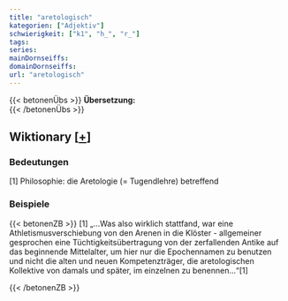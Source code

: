 ```yaml
---
title: "aretologisch"
kategorien: ["Adjektiv"]
schwierigkeit: ["k1", "h_", "r_"]
tags:
series:
mainDornseiffs:
domainDornseiffs:
url: "aretologisch"
---
```


{{< betonenÜbs >}}
**Übersetzung:**  
{{< /betonenÜbs >}}

## Wiktionary [[+](https://de.wiktionary.org/wiki/aretologisch)]

### Bedeutungen
[1] Philosophie: die Aretologie (= Tugendlehre) betreffend  

### Beispiele
{{< betonenZB >}}
[1] „…Was also wirklich stattfand, war eine Athletismusverschiebung von den Arenen in die Klöster - allgemeiner gesprochen eine Tüchtigkeitsübertragung von der zerfallenden Antike auf das beginnende Mittelalter, um hier nur die Epochennamen zu benutzen und nicht die alten und neuen Kompetenzträger, die aretologischen Kollektive von damals und später, im einzelnen zu benennen…“[1]  

{{< /betonenZB >}}

